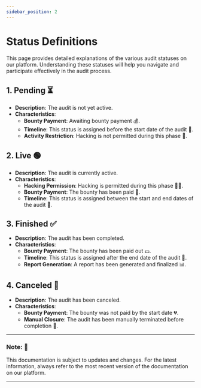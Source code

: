 ```yaml
---
sidebar_position: 2
---
```


# Status Definitions

This page provides detailed explanations of the various audit statuses on our platform. Understanding these statuses will help you navigate and participate effectively in the audit process.

## 1. Pending ⏳

- **Description**: The audit is not yet active.
- **Characteristics**:
  - **Bounty Payment**: Awaiting bounty payment 💰.
  - **Timeline**: This status is assigned before the start date of the audit 📅.
  - **Activity Restriction**: Hacking is not permitted during this phase 🚫.

## 2. Live 🟢

- **Description**: The audit is currently active.
- **Characteristics**:
  - **Hacking Permission**: Hacking is permitted during this phase 👨‍💻.
  - **Bounty Payment**: The bounty has been paid 💸.
  - **Timeline**: This status is assigned between the start and end dates of the audit 📆.

## 3. Finished ✅

- **Description**: The audit has been completed.
- **Characteristics**:
  - **Bounty Payment**: The bounty has been paid out 💵.
  - **Timeline**: This status is assigned after the end date of the audit 🏁.
  - **Report Generation**: A report has been generated and finalized 📊.

## 4. Canceled 🚫

- **Description**: The audit has been canceled.
- **Characteristics**:
  - **Bounty Payment**: The bounty was not paid by the start date 💔.
  - **Manual Closure**: The audit has been manually terminated before completion 🛑.

---

### Note: 📝
This documentation is subject to updates and changes. For the latest information, always refer to the most recent version of the documentation on our platform.

---

